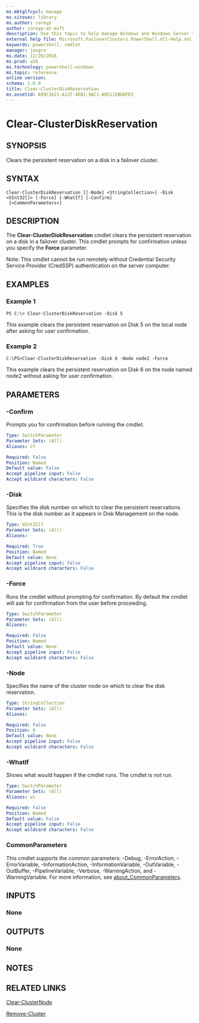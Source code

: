 ```yaml
---
ms.mktglfcycl: manage
ms.sitesec: library
ms.author: coreyp
author: coreyp-at-msft
description: Use this topic to help manage Windows and Windows Server technologies with Windows PowerShell.
external help file: Microsoft.FailoverClusters.PowerShell.dll-Help.xml
keywords: powershell, cmdlet
manager: jasgro
ms.date: 12/20/2016
ms.prod: w10
ms.technology: powershell-windows
ms.topic: reference
online version: 
schema: 2.0.0
title: Clear-ClusterDiskReservation
ms.assetid: A99C3621-A137-4EB1-9AC1-A05115BDDFD3
---
```


# Clear-ClusterDiskReservation

## SYNOPSIS
Clears the persistent reservation on a disk in a failover cluster.

## SYNTAX

```
Clear-ClusterDiskReservation [[-Node] <StringCollection>] -Disk <UInt32[]> [-Force] [-WhatIf] [-Confirm]
 [<CommonParameters>]
```

## DESCRIPTION
The **Clear-ClusterDiskReservation** cmdlet clears the persistent reservation on a disk in a failover cluster.
This cmdlet prompts for confirmation unless you specify the **Force** parameter.

Note: This cmdlet cannot be run remotely without Credential Security Service Provider (CredSSP) authentication on the server computer.

## EXAMPLES

### Example 1
```
PS C:\> Clear-ClusterDiskReservation -Disk 5
```

This example clears the persistent reservation on Disk 5 on the local node after asking for user confirmation.

### Example 2
```
C:\PS>Clear-ClusterDiskReservation -Disk 6 -Node node2 -Force
```

This example clears the persistent reservation on Disk 6 on the node named node2 without asking for user confirmation.

## PARAMETERS

### -Confirm
Prompts you for confirmation before running the cmdlet.

```yaml
Type: SwitchParameter
Parameter Sets: (All)
Aliases: cf

Required: False
Position: Named
Default value: False
Accept pipeline input: False
Accept wildcard characters: False
```

### -Disk
Specifies the disk number on which to clear the persistent reservations.
This is the disk number as it appears in Disk Management on the node.

```yaml
Type: UInt32[]
Parameter Sets: (All)
Aliases: 

Required: True
Position: Named
Default value: None
Accept pipeline input: False
Accept wildcard characters: False
```

### -Force
Runs the cmdlet without prompting for confirmation.
By default the cmdlet will ask for confirmation from the user before proceeding.

```yaml
Type: SwitchParameter
Parameter Sets: (All)
Aliases: 

Required: False
Position: Named
Default value: None
Accept pipeline input: False
Accept wildcard characters: False
```

### -Node
Specifies the name of the cluster node on which to clear the disk reservation.

```yaml
Type: StringCollection
Parameter Sets: (All)
Aliases: 

Required: False
Position: 0
Default value: None
Accept pipeline input: False
Accept wildcard characters: False
```

### -WhatIf
Shows what would happen if the cmdlet runs.
The cmdlet is not run.

```yaml
Type: SwitchParameter
Parameter Sets: (All)
Aliases: wi

Required: False
Position: Named
Default value: False
Accept pipeline input: False
Accept wildcard characters: False
```

### CommonParameters
This cmdlet supports the common parameters: -Debug, -ErrorAction, -ErrorVariable, -InformationAction, -InformationVariable, -OutVariable, -OutBuffer, -PipelineVariable, -Verbose, -WarningAction, and -WarningVariable. For more information, see [about_CommonParameters](http://go.microsoft.com/fwlink/?LinkID=113216).

## INPUTS

### None

## OUTPUTS

### None

## NOTES

## RELATED LINKS

[Clear-ClusterNode](./clear-clusternode.md)

[Remove-Cluster](./remove-cluster.md)


